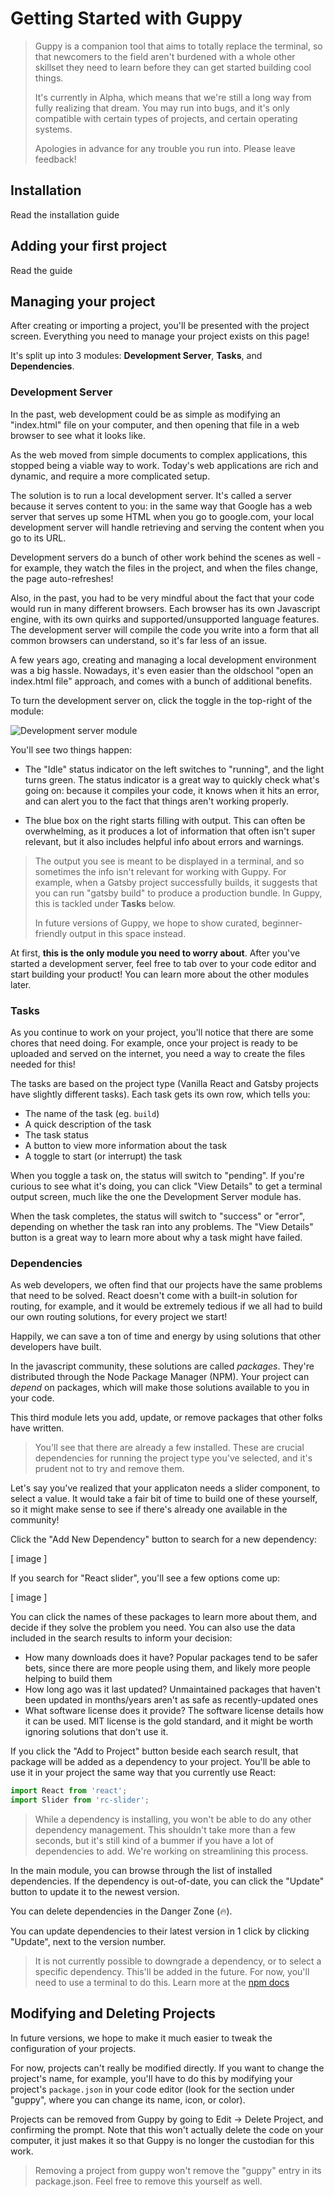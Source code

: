 # Getting Started with Guppy

> Guppy is a companion tool that aims to totally replace the terminal, so that newcomers to the field aren't burdened with a whole other skillset they need to learn before they can get started building cool things.
>
> It's currently in Alpha, which means that we're still a long way from fully realizing that dream. You may run into bugs, and it's only compatible with certain types of projects, and certain operating systems.
>
> Apologies in advance for any trouble you run into. Please leave feedback!

## Installation

Read the installation guide

## Adding your first project

Read the guide

## Managing your project

After creating or importing a project, you'll be presented with the project screen. Everything you need to manage your project exists on this page!

It's split up into 3 modules: **Development Server**, **Tasks**, and **Dependencies**.

### Development Server

In the past, web development could be as simple as modifying an "index.html" file on your computer, and then opening that file in a web browser to see what it looks like.

As the web moved from simple documents to complex applications, this stopped being a viable way to work. Today's web applications are rich and dynamic, and require a more complicated setup.

The solution is to run a local development server. It's called a server because it serves content to you: in the same way that Google has a web server that serves up some HTML when you go to google.com, your local development server will handle retrieving and serving the content when you go to its URL.

Development servers do a bunch of other work behind the scenes as well - for example, they watch the files in the project, and when the files change, the page auto-refreshes!

Also, in the past, you had to be very mindful about the fact that your code would run in many different browsers. Each browser has its own Javascript engine, with its own quirks and supported/unsupported language features. The development server will compile the code you write into a form that all common browsers can understand, so it's far less of an issue.

A few years ago, creating and managing a local development environment was a big hassle. Nowadays, it's even easier than the oldschool "open an index.html file" approach, and comes with a bunch of additional benefits.

To turn the development server on, click the toggle in the top-right of the module:

![Development server module](https://github.com/joshwcomeau/guppy/raw/master/docs/dev-server-module.png)

You'll see two things happen:

- The "Idle" status indicator on the left switches to "running", and the light turns green. The status indicator is a great way to quickly check what's going on: because it compiles your code, it knows when it hits an error, and can alert you to the fact that things aren't working properly.

- The blue box on the right starts filling with output. This can often be overwhelming, as it produces a lot of information that often isn't super relevant, but it also includes helpful info about errors and warnings.

> The output you see is meant to be displayed in a terminal, and so sometimes the info isn't relevant for working with Guppy. For example, when a Gatsby project successfully builds, it suggests that you can run "gatsby build" to produce a production bundle. In Guppy, this is tackled under **Tasks** below.
>
> In future versions of Guppy, we hope to show curated, beginner-friendly output in this space instead.

At first, **this is the only module you need to worry about**. After you've started a development server, feel free to tab over to your code editor and start building your product! You can learn more about the other modules later.

### Tasks

As you continue to work on your project, you'll notice that there are some chores that need doing. For example, once your project is ready to be uploaded and served on the internet, you need a way to create the files needed for this!

The tasks are based on the project type (Vanilla React and Gatsby projects have slightly different tasks). Each task gets its own row, which tells you:

- The name of the task (eg. `build`)
- A quick description of the task
- The task status
- A button to view more information about the task
- A toggle to start (or interrupt) the task

When you toggle a task on, the status will switch to "pending". If you're curious to see what it's doing, you can click "View Details" to get a terminal output screen, much like the one the Development Server module has.

When the task completes, the status will switch to "success" or "error", depending on whether the task ran into any problems. The "View Details" button is a great way to learn more about why a task might have failed.

### Dependencies

As web developers, we often find that our projects have the same problems that need to be solved. React doesn't come with a built-in solution for routing, for example, and it would be extremely tedious if we all had to build our own routing solutions, for every project we start!

Happily, we can save a ton of time and energy by using solutions that other developers have built.

In the javascript community, these solutions are called _packages_. They're distributed through the Node Package Manager (NPM). Your project can _depend_ on packages, which will make those solutions available to you in your code.

This third module lets you add, update, or remove packages that other folks have written.

> You'll see that there are already a few installed. These are crucial dependencies for running the project type you've selected, and it's prudent not to try and remove them.

Let's say you've realized that your applicaton needs a slider component, to select a value. It would take a fair bit of time to build one of these yourself, so it might make sense to see if there's already one available in the community!

Click the "Add New Dependency" button to search for a new dependency:

[ image ]

If you search for "React slider", you'll see a few options come up:

[ image ]

You can click the names of these packages to learn more about them, and decide if they solve the problem you need. You can also use the data included in the search results to inform your decision:

- How many downloads does it have? Popular packages tend to be safer bets, since there are more people using them, and likely more people helping to build them
- How long ago was it last updated? Unmaintained packages that haven't been updated in months/years aren't as safe as recently-updated ones
- What software license does it provide? The software license details how it can be used. MIT license is the gold standard, and it might be worth ignoring solutions that don't use it.

If you click the "Add to Project" button beside each search result, that package will be added as a dependency to your project. You'll be able to use it in your project the same way that you currently use React:

```js
import React from 'react';
import Slider from 'rc-slider';
```

> While a dependency is installing, you won't be able to do any other dependency management. This shouldn't take more than a few seconds, but it's still kind of a bummer if you have a lot of dependencies to add. We're working on streamlining this process.

In the main module, you can browse through the list of installed dependencies. If the dependency is out-of-date, you can click the "Update" button to update it to the newest version.

You can delete dependencies in the Danger Zone (🔥).

You can update dependencies to their latest version in 1 click by clicking "Update", next to the version number.

> It is not currently possible to downgrade a dependency, or to select a specific dependency. This'll be added in the future. For now, you'll need to use a terminal to do this. Learn more at the [npm docs](https://docs.npmjs.com/cli/install)

## Modifying and Deleting Projects

In future versions, we hope to make it much easier to tweak the configuration of your projects.

For now, projects can't really be modified directly. If you want to change the project's name, for example, you'll have to do this by modifying your project's `package.json` in your code editor (look for the section under "guppy", where you can change its name, icon, or color).

Projects can be removed from Guppy by going to Edit -> Delete Project, and confirming the prompt. Note that this won't actually delete the code on your computer, it just makes it so that Guppy is no longer the custodian for this work.

> Removing a project from guppy won't remove the "guppy" entry in its package.json. Feel free to remove this yourself as well.
